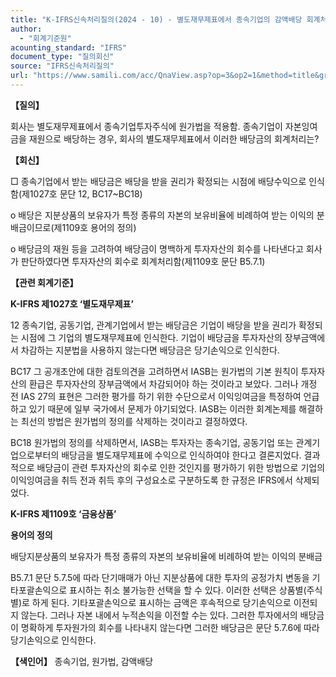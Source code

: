 ```yaml
---
title: "K-IFRS신속처리질의(2024 - 10) - 별도재무제표에서 종속기업의 감액배당 회계처리"
author:
  - "회계기준원"
acounting_standard: "IFRS"
document_type: "질의회신"
source: "IFRS신속처리질의"
url: "https://www.samili.com/acc/QnaView.asp?op=3&op2=1&method=title&group=2124-15;1&orgcode=3&searchword=&page=2&code=K%2DIFRS%EC%8B%A0%EC%86%8D%EC%B2%98%EB%A6%AC%EC%A7%88%EC%9D%98%2D10%3A20240423"
---
```

**【질의】**

  

회사는 별도재무제표에서 종속기업투자주식에 원가법을 적용함. 종속기업이 자본잉여금을 재원으로 배당하는 경우, 회사의 별도재무제표에서 이러한 배당금의 회계처리는?

  
  

**【회신】**

  

□ 종속기업에서 받는 배당금은 배당을 받을 권리가 확정되는 시점에 배당수익으로 인식함(제1027호 문단 12, BC17~BC18)

  

o 배당은 지분상품의 보유자가 특정 종류의 자본의 보유비율에 비례하여 받는 이익의 분배금이므로(제1109호 용어의 정의)

  

o 배당금의 재원 등을 고려하여 배당금이 명백하게 투자자산의 회수를 나타낸다고 회사가 판단하였다면 투자자산의 회수로 회계처리함(제1109호 문단 B5.7.1)

  
  

**【관련 회계기준】**

  

**K-IFRS 제1027호 ‘별도재무제표’**

  

12 종속기업, 공동기업, 관계기업에서 받는 배당금은 기업이 배당을 받을 권리가 확정되는 시점에 그 기업의 별도재무제표에 인식한다. 기업이 배당금을 투자자산의 장부금액에서 차감하는 지분법을 사용하지 않는다면 배당금은 당기손익으로 인식한다.

  

BC17 그 공개초안에 대한 검토의견을 고려하면서 IASB는 원가법의 기본 원칙이 투자자산의 환급은 투자자산의 장부금액에서 차감되어야 하는 것이라고 보았다. 그러나 개정 전 IAS 27의 표현은 그러한 평가를 하기 위한 수단으로서 이익잉여금을 특정하여 언급하고 있기 때문에 일부 국가에서 문제가 야기되었다. IASB는 이러한 회계논제를 해결하는 최선의 방법은 원가법의 정의를 삭제하는 것이라고 결정하였다.

  

BC18 원가법의 정의를 삭제하면서, IASB는 투자자는 종속기업, 공동기업 또는 관계기업으로부터의 배당금을 별도재무제표에 수익으로 인식하여야 한다고 결론지었다. 결과적으로 배당금이 관련 투자자산의 회수로 인한 것인지를 평가하기 위한 방법으로 기업의 이익잉여금을 취득 전과 취득 후의 구성요소로 구분하도록 한 규정은 IFRS에서 삭제되었다.

  
  

**K-IFRS 제1109호 ‘금융상품’**

  

**용어의 정의**

  

배당지분상품의 보유자가 특정 종류의 자본의 보유비율에 비례하여 받는 이익의 분배금

  

B5.7.1 문단 5.7.5에 따라 단기매매가 아닌 지분상품에 대한 투자의 공정가치 변동을 기타포괄손익으로 표시하는 취소 불가능한 선택을 할 수 있다. 이러한 선택은 상품별(주식별)로 하게 된다. 기타포괄손익으로 표시하는 금액은 후속적으로 당기손익으로 이전되지 않는다. 그러나 자본 내에서 누적손익을 이전할 수는 있다. 그러한 투자에서의 배당금이 명확하게 투자원가의 회수를 나타내지 않는다면 그러한 배당금은 문단 5.7.6에 따라 당기손익으로 인식한다.

  
  

**【색인어】** 종속기업, 원가법, 감액배당
